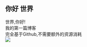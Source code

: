 [prop:title]: 你好,世界!
[prop:date]: 2019年1月31日
[prop:tags]: life

## 你好 世界<br>
世界,你好!<br>
我的第一篇博客<br>
完全基于Github,不需要额外的资源消耗<br>
<img src='http://upload-images.jianshu.io/upload_images/1503319-c696a9cd1495d68f.png' />
